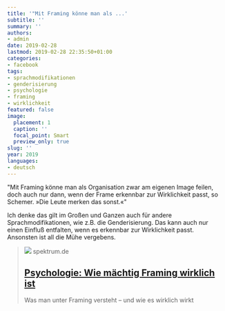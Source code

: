 ```yaml
---
title: '"Mit Framing könne man als ...'
subtitle: ''
summary: ''
authors:
- admin
date: 2019-02-28
lastmod: 2019-02-28 22:35:50+01:00
categories:
- facebook
tags:
- sprachmodifikationen
- genderisierung
- psychologie
- framing
- wirklichkeit
featured: false
image:
  placement: 1
  caption: ''
  focal_point: Smart
  preview_only: true
slug: ''
year: 2019
languages:
- deutsch
---
```


"Mit Framing könne man als Organisation zwar am eigenen Image feilen, doch auch nur dann, wenn der Frame erkennbar zur Wirklichkeit passt, so Schemer. »Die Leute merken das sonst.«"

Ich denke das gilt im Großen und Ganzen auch für andere Sprachmodifikationen, wie z.B. die Genderisierung. Das kann auch nur einen Einfluß entfalten, wenn es erkennbar zur Wirklichkeit passt. Ansonsten ist all die Mühe vergebens.
> [![](https://static.spektrum.de/fm/912/f1920x1080/iStock-162895537.jpg)](https://www.spektrum.de/news/wie-maechtig-framing-wirklich-ist/1627094)
> spektrum.de
> ## [Psychologie: Wie mächtig Framing wirklich ist](https://www.spektrum.de/news/wie-maechtig-framing-wirklich-ist/1627094)
>
>Was man unter Framing versteht – und wie es wirklich wirkt